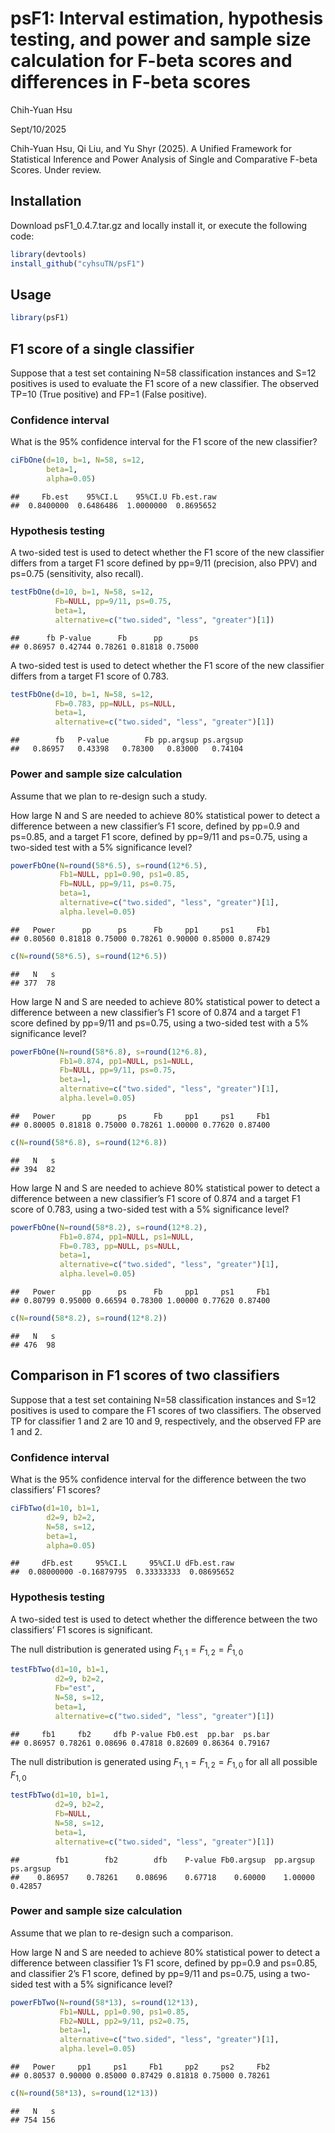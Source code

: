 psF1: Interval estimation, hypothesis testing, and power and sample size
calculation for F-beta scores and differences in F-beta scores
================
Chih-Yuan Hsu

Sept/10/2025

Chih-Yuan Hsu, Qi Liu, and Yu Shyr (2025). A Unified Framework for Statistical Inference and Power Analysis of Single and Comparative F-beta Scores. Under review.

## Installation

Download psF1_0.4.7.tar.gz and locally install it, or execute the
following code:

``` r
library(devtools)
install_github("cyhsuTN/psF1")
```

## Usage

``` r
library(psF1)
```

## F1 score of a single classifier

Suppose that a test set containing N=58 classification instances and
S=12 positives is used to evaluate the F1 score of a new classifier. The
observed TP=10 (True positive) and FP=1 (False positive).

### Confidence interval

What is the 95% confidence interval for the F1 score of the new
classifier?

``` r
ciFbOne(d=10, b=1, N=58, s=12,
        beta=1,
        alpha=0.05)
```

    ##     Fb.est    95%CI.L    95%CI.U Fb.est.raw 
    ##  0.8400000  0.6486486  1.0000000  0.8695652

### Hypothesis testing

A two-sided test is used to detect whether the F1 score of the new
classifier differs from a target F1 score defined by pp=9/11 (precision, also PPV) and
ps=0.75 (sensitivity, also recall).

``` r
testFbOne(d=10, b=1, N=58, s=12,
          Fb=NULL, pp=9/11, ps=0.75,
          beta=1,
          alternative=c("two.sided", "less", "greater")[1])
```

    ##      fb P-value      Fb      pp      ps 
    ## 0.86957 0.42744 0.78261 0.81818 0.75000

A two-sided test is used to detect whether the F1 score of the new
classifier differs from a target F1 score of 0.783.

``` r
testFbOne(d=10, b=1, N=58, s=12,
          Fb=0.783, pp=NULL, ps=NULL,
          beta=1,
          alternative=c("two.sided", "less", "greater")[1])
```

    ##        fb   P-value        Fb pp.argsup ps.argsup 
    ##   0.86957   0.43398   0.78300   0.83000   0.74104

### Power and sample size calculation

Assume that we plan to re-design such a study.

How large N and S are needed to achieve 80% statistical power to detect
a difference between a new classifier’s F1 score, defined by pp=0.9 and
ps=0.85, and a target F1 score, defined by pp=9/11 and ps=0.75, using a
two-sided test with a 5% significance level?

``` r
powerFbOne(N=round(58*6.5), s=round(12*6.5),
           Fb1=NULL, pp1=0.90, ps1=0.85,
           Fb=NULL, pp=9/11, ps=0.75,
           beta=1,
           alternative=c("two.sided", "less", "greater")[1],
           alpha.level=0.05)
```

    ##   Power      pp      ps      Fb     pp1     ps1     Fb1 
    ## 0.80560 0.81818 0.75000 0.78261 0.90000 0.85000 0.87429

``` r
c(N=round(58*6.5), s=round(12*6.5))
```

    ##   N   s 
    ## 377  78

How large N and S are needed to achieve 80% statistical power to detect
a difference between a new classifier’s F1 score of 0.874 and a target
F1 score defined by pp=9/11 and ps=0.75, using a two-sided test with a
5% significance level?

``` r
powerFbOne(N=round(58*6.8), s=round(12*6.8),
           Fb1=0.874, pp1=NULL, ps1=NULL,
           Fb=NULL, pp=9/11, ps=0.75,
           beta=1,
           alternative=c("two.sided", "less", "greater")[1],
           alpha.level=0.05)
```

    ##   Power      pp      ps      Fb     pp1     ps1     Fb1 
    ## 0.80005 0.81818 0.75000 0.78261 1.00000 0.77620 0.87400

``` r
c(N=round(58*6.8), s=round(12*6.8))
```

    ##   N   s 
    ## 394  82

How large N and S are needed to achieve 80% statistical power to detect
a difference between a new classifier’s F1 score of 0.874 and a target
F1 score of 0.783, using a two-sided test with a 5% significance level?

``` r
powerFbOne(N=round(58*8.2), s=round(12*8.2),
           Fb1=0.874, pp1=NULL, ps1=NULL,
           Fb=0.783, pp=NULL, ps=NULL,
           beta=1,
           alternative=c("two.sided", "less", "greater")[1],
           alpha.level=0.05)
```

    ##   Power      pp      ps      Fb     pp1     ps1     Fb1 
    ## 0.80799 0.95000 0.66594 0.78300 1.00000 0.77620 0.87400

``` r
c(N=round(58*8.2), s=round(12*8.2))
```

    ##   N   s 
    ## 476  98

## Comparison in F1 scores of two classifiers

Suppose that a test set containing N=58 classification instances and
S=12 positives is used to compare the F1 scores of two classifiers. The
observed TP for classifier 1 and 2 are 10 and 9, respectively, and the
observed FP are 1 and 2.

### Confidence interval

What is the 95% confidence interval for the difference between the two
classifiers’ F1 scores?

``` r
ciFbTwo(d1=10, b1=1, 
        d2=9, b2=2,
        N=58, s=12,
        beta=1,
        alpha=0.05)
```

    ##     dFb.est     95%CI.L     95%CI.U dFb.est.raw 
    ##  0.08000000 -0.16879795  0.33333333  0.08695652

### Hypothesis testing

A two-sided test is used to detect whether the difference between the
two classifiers’ F1 scores is significant.

The null distribution is generated using
$F_{1,1}=F_{1,2}=\widehat{F}_{1,0}$

``` r
testFbTwo(d1=10, b1=1,
          d2=9, b2=2,
          Fb="est",
          N=58, s=12,
          beta=1,
          alternative=c("two.sided", "less", "greater")[1])
```

    ##     fb1     fb2     dfb P-value Fb0.est  pp.bar  ps.bar 
    ## 0.86957 0.78261 0.08696 0.47818 0.82609 0.86364 0.79167

The null distribution is generated using $F_{1,1}=F_{1,2}=F_{1,0}$ for
all all possible $F_{1,0}$

``` r
testFbTwo(d1=10, b1=1,
          d2=9, b2=2,
          Fb=NULL,
          N=58, s=12,
          beta=1,
          alternative=c("two.sided", "less", "greater")[1])
```

    ##        fb1        fb2        dfb    P-value Fb0.argsup  pp.argsup  ps.argsup 
    ##    0.86957    0.78261    0.08696    0.67718    0.60000    1.00000    0.42857

### Power and sample size calculation

Assume that we plan to re-design such a comparison.

How large N and S are needed to achieve 80% statistical power to detect
a difference between classifier 1’s F1 score, defined by pp=0.9 and
ps=0.85, and classifier 2’s F1 score, defined by pp=9/11 and ps=0.75,
using a two-sided test with a 5% significance level?

``` r
powerFbTwo(N=round(58*13), s=round(12*13),
           Fb1=NULL, pp1=0.90, ps1=0.85,
           Fb2=NULL, pp2=9/11, ps2=0.75,
           beta=1,
           alternative=c("two.sided", "less", "greater")[1],
           alpha.level=0.05)
```

    ##   Power     pp1     ps1     Fb1     pp2     ps2     Fb2 
    ## 0.80537 0.90000 0.85000 0.87429 0.81818 0.75000 0.78261

``` r
c(N=round(58*13), s=round(12*13))
```

    ##   N   s 
    ## 754 156

